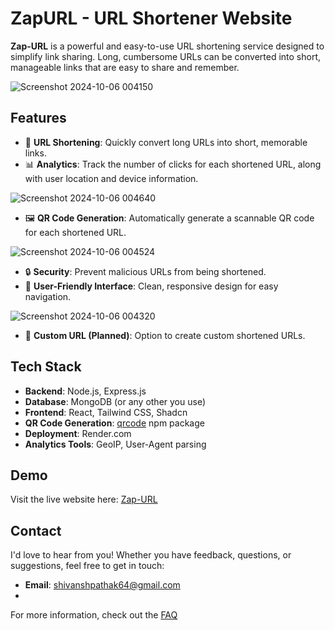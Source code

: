 # ZapURL - URL Shortener Website

**Zap-URL** is a powerful and easy-to-use URL shortening service designed to simplify link sharing. Long, cumbersome URLs can be converted into short, manageable links that are easy to share and remember. 

![Screenshot 2024-10-06 004150](https://github.com/user-attachments/assets/1d2d919f-4d8c-4fdb-bb2b-975597bcb22f)



## Features

- 🔗 **URL Shortening**: Quickly convert long URLs into short, memorable links.
- 📊 **Analytics**: Track the number of clicks for each shortened URL, along with user location and device information.

![Screenshot 2024-10-06 004640](https://github.com/user-attachments/assets/a981d62d-bc76-48e3-be12-6c4832174ecd)

- 🖼️ **QR Code Generation**: Automatically generate a scannable QR code for each shortened URL.

![Screenshot 2024-10-06 004524](https://github.com/user-attachments/assets/2f62b8bb-d54f-47c8-9f0f-1074680d4c1f)

- 🔒 **Security**: Prevent malicious URLs from being shortened.
- 🎨 **User-Friendly Interface**: Clean, responsive design for easy navigation.

![Screenshot 2024-10-06 004320](https://github.com/user-attachments/assets/73f60c42-566a-4832-a01d-2ed191dc83f6)


- 📧 **Custom URL (Planned)**: Option to create custom shortened URLs.



## Tech Stack


- **Backend**: Node.js, Express.js
- **Database**: MongoDB (or any other you use)
- **Frontend**: React, Tailwind CSS, Shadcn
- **QR Code Generation**: [qrcode](https://www.npmjs.com/package/qrcode) npm package
- **Deployment**: Render.com
- **Analytics Tools**: GeoIP, User-Agent parsing


## Demo

Visit the live website here: [Zap-URL](https://zap-url.onrender.com)


    
## Contact

I'd love to hear from you! Whether you have feedback, questions, or suggestions, feel free to get in touch:

- **Email**: shivanshpathak64@gmail.com
-

For more information, check out the [FAQ](https://zap-url.onrender.com/)
